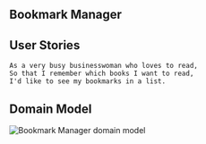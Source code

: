 ## Bookmark Manager

## User Stories

 ```
 As a very busy businesswoman who loves to read,
So that I remember which books I want to read,
I'd like to see my bookmarks in a list.
 ```

 ## Domain Model

 ![Bookmark Manager domain model](./public/images/bookmark_manager_1.png)